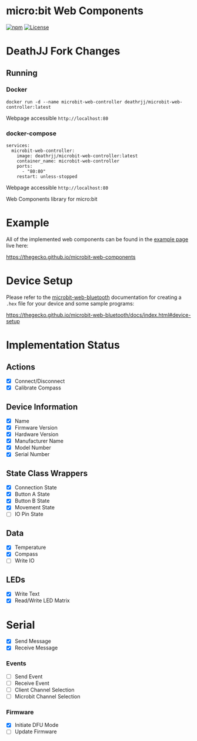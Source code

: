 # micro:bit Web Components

[![npm](https://img.shields.io/npm/dm/microbit-web-components.svg)](https://www.npmjs.com/package/microbit-web-components)
[![License](https://img.shields.io/badge/License-MIT-blue.svg)](https://spdx.org/licenses/MIT.html)

# DeathJJ Fork Changes

## Running
### Docker
`docker run -d --name microbit-web-controller deathrjj/microbit-web-controller:latest`

Webpage accessible `http://localhost:80`

### docker-compose
```
services:
  microbit-web-controller:
    image: deathrjj/microbit-web-controller:latest
    container_name: microbit-web-controller
    ports:
      - "80:80"
    restart: unless-stopped
```

Webpage accessible `http://localhost:80`


Web Components library for micro:bit

# Example

All of the implemented web components can be found in the [example page](https://github.com/thegecko/microbit-web-components/blob/master/examples/index.html) live here:

https://thegecko.github.io/microbit-web-components

# Device Setup

Please refer to the [microbit-web-bluetooth](https://github.com/thegecko/microbit-web-bluetooth) documentation for creating a `.hex` file for your device and some sample programs:

https://thegecko.github.io/microbit-web-bluetooth/docs/index.html#device-setup

# Implementation Status

## Actions
- [x] Connect/Disconnect
- [x] Calibrate Compass

## Device Information
- [x] Name
- [x] Firmware Version
- [x] Hardware Version
- [x] Manufacturer Name
- [x] Model Number
- [x] Serial Number

## State Class Wrappers
- [x] Connection State
- [x] Button A State
- [x] Button B State
- [x] Movement State
- [ ] IO Pin State

## Data
- [x] Temperature
- [x] Compass
- [ ] Write IO

## LEDs
- [x] Write Text
- [x] Read/Write LED Matrix

# Serial
- [x] Send Message
- [x] Receive Message

### Events
- [ ] Send Event
- [ ] Receive Event
- [ ] Client Channel Selection
- [ ] Microbit Channel Selection

### Firmware
- [x] Initiate DFU Mode
- [ ] Update Firmware
